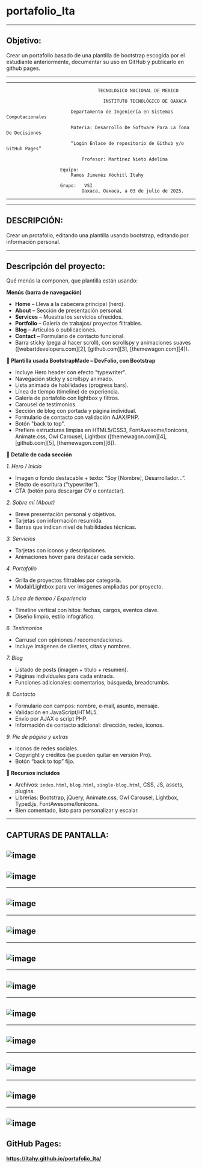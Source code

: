 # portafolio_Ita
-----------------------------------------------------------------------------------------------------------------------------------------------------------------------------------
Objetivo: 
-----------------------------------------------------------------------------------------------------------------------------------------------------------------------------------
Crear un portafolio basado de una plantilla de bootstrap escogida  por el estudiante anteriormente, documentar su uso en GitHub y publicarlo en github pages.

---------------------------------------------------------------------------------------------------------------------------------------------------------------------------------
---------------------------------------------------------------------------------------------------------------------------------------------------------------------------------

	                                  TECNOLÓGICO NACIONAL DE MEXICO
                  
                               			INSTITUTO TECNOLÓGICO DE OAXACA			
                  
                  			Departamento de Ingeniería en Sistemas Computacionales
                  
                  			Materia: Desarrollo De Software Para La Toma De Decisiones
                     
                  			“Login Enlace de repositorio de Github y/o GitHub Pages”
                  
                  				Profesor: Martinez Nieto Adelina
                  	
                  		Equipo: 
                  			Ramos Jimenéz Xóchitl Itahy
                     
                  		Grupo:   VSI
                  				Oaxaca, Oaxaca, a 03 de julio de 2025.

---------------------------------------------------------------------------------------------------------------------------------------------------------------------------------
---------------------------------------------------------------------------------------------------------------------------------------------------------------------------------
DESCRIPCIÓN: 
---------------------------------------------------------------------------------------------------------------------------------------------------------------------------------
Crear un protafolio, editando una plantilla usando bootstrap, editando por información personal.

---------------------------------------------------------------------------------------------------------------------------------------------------------------------------------
Descripción del proyecto:
---------------------------------------------------------------------------------------------------------------------------------------------------------------------------------
Qué menús la componen, que plantilla están usando: 

**Menús (barra de navegación)**

* **Home** – Lleva a la cabecera principal (hero).
* **About** – Sección de presentación personal.
* **Services** – Muestra los servicios ofrecidos.
* **Portfolio** – Galería de trabajos/ proyectos filtrables.
* **Blog** – Artículos o publicaciones.
* **Contact** – Formulario de contacto funcional.
* Barra sticky (pega al hacer scroll), con scrollspy y animaciones suaves ([webartdevelopers.com][2], [github.com][3], [themewagon.com][4]).

**📄 Plantilla usada BootstrapMade – DevFolio, con Bootstrap**

  * Incluye Hero header con efecto "typewriter".
  * Navegación sticky y scrollspy animado.
  * Lista animada de habilidades (progress bars).
  * Línea de tiempo (timeline) de experiencia.
  * Galería de portafolio con lightbox y filtros.
  * Carousel de testimonios.
  * Sección de blog con portada y página individual.
  * Formulario de contacto con validación AJAX/PHP.
  * Botón "back to top".
  * Prefiere estructuras limpias en HTML5/CSS3, FontAwesome/Ionicons, Animate.css, Owl Carousel, Lightbox ([themewagon.com][4], [github.com][5], [themewagon.com][6]).

**🧩 Detalle de cada sección**

*1. Hero / Inicio*

* Imagen o fondo destacable + texto: “Soy \[Nombre], Desarrollador…”.
* Efecto de escritura (“typewriter”).
* CTA (botón para descargar CV o contactar).

*2. Sobre mí (About)*

* Breve presentación personal y objetivos.
* Tarjetas con información resumida.
* Barras que indican nivel de habilidades técnicas.

*3. Servicios*

* Tarjetas con iconos y descripciones.
* Animaciones hover para destacar cada servicio.

*4. Portafolio*

* Grilla de proyectos filtrables por categoría.
* Modal/Lightbox para ver imágenes ampliadas por proyecto.

*5. Línea de tiempo / Experiencia*

* Timeline vertical con hitos: fechas, cargos, eventos clave.
* Diseño limpio, estilo infográfico.

*6. Testimonios*

* Carrusel con opiniones / recomendaciones.
* Incluye imágenes de clientes, citas y nombres.

*7. Blog*

* Listado de posts (imagen + título + resumen).
* Páginas individuales para cada entrada.
* Funciones adicionales: comentarios, búsqueda, breadcrumbs.

*8. Contacto*

* Formulario con campos: nombre, e‑mail, asunto, mensaje.
* Validación en JavaScript/HTML5.
* Envío por AJAX o script PHP.
* Información de contacto adicional: dirección, redes, iconos.

*9. Pie de página y extras*

* Iconos de redes sociales.
* Copyright y créditos (se pueden quitar en versión Pro).
* Botón “back to top” fijo.

**🚀 Recursos incluidos**

* Archivos: `index.html`, `blog.html`, `single-blog.html`, CSS, JS, assets, plugins.
* Librerías: Bootstrap, jQuery, Animate.css, Owl Carousel, Lightbox, Typed.js, FontAwesome/Ionicons.
* Bien comentado, listo para personalizar y escalar.

--------------------------------------------------------------------------------------------------------------------------------------------------------------------------------
CAPTURAS DE PANTALLA: 
--------------------------------------------------------------------------------------------------------------------------------------------------------------------------------

![image](https://github.com/user-attachments/assets/c8eed2da-f45a-415b-8c93-a6b2986de4d5)
----------------------------------------------------------------------------------------------------------------------------------------------------------------------------------------------------------------------------------------------------------------------------------------------------------------------------------------------------------------
![image](https://github.com/user-attachments/assets/8825a34e-e279-4652-bca2-fed8a60b0b1e)
--------------------------------------------------------------------------------------------------------------------------------------------------------------------------------
--------------------------------------------------------------------------------------------------------------------------------------------------------------------------------
![image](https://github.com/user-attachments/assets/be44eab3-748f-4a56-a5be-14aa170c467d)
--------------------------------------------------------------------------------------------------------------------------------------------------------------------------------
--------------------------------------------------------------------------------------------------------------------------------------------------------------------------------
![image](https://github.com/user-attachments/assets/e999d03f-996a-4659-afbc-e89010318f60)
--------------------------------------------------------------------------------------------------------------------------------------------------------------------------------
--------------------------------------------------------------------------------------------------------------------------------------------------------------------------------
![image](https://github.com/user-attachments/assets/8fbfd652-9844-4cc7-89f2-2bdc2cc89c8a)
--------------------------------------------------------------------------------------------------------------------------------------------------------------------------------
--------------------------------------------------------------------------------------------------------------------------------------------------------------------------------
![image](https://github.com/user-attachments/assets/465a2ded-7f16-406a-8e6e-7cff44f18f8f)
--------------------------------------------------------------------------------------------------------------------------------------------------------------------------------
--------------------------------------------------------------------------------------------------------------------------------------------------------------------------------
![image](https://github.com/user-attachments/assets/6c40b311-1c5a-4200-a91b-3a3b70fe2d31)
--------------------------------------------------------------------------------------------------------------------------------------------------------------------------------
--------------------------------------------------------------------------------------------------------------------------------------------------------------------------------
![image](https://github.com/user-attachments/assets/2904a2c7-ae3f-4ff4-bb9a-b259491e1152)
--------------------------------------------------------------------------------------------------------------------------------------------------------------------------------
--------------------------------------------------------------------------------------------------------------------------------------------------------------------------------
![image](https://github.com/user-attachments/assets/e75689dc-bc6c-4d8f-a669-e183c9b2d163)
--------------------------------------------------------------------------------------------------------------------------------------------------------------------------------
--------------------------------------------------------------------------------------------------------------------------------------------------------------------------------
![image](https://github.com/user-attachments/assets/3971064b-067e-44c1-add1-76b1b63c8023)
--------------------------------------------------------------------------------------------------------------------------------------------------------------------------------
--------------------------------------------------------------------------------------------------------------------------------------------------------------------------------
![image](https://github.com/user-attachments/assets/2a754614-d0d5-4701-8cde-7e344cb5dd0f)
--------------------------------------------------------------------------------------------------------------------------------------------------------------------------------

GitHub Pages: 
--------------------------------------------------------------------------------------------------------------------------------------------------------------------------------
**https://itahy.github.io/portafolio_Ita/**










